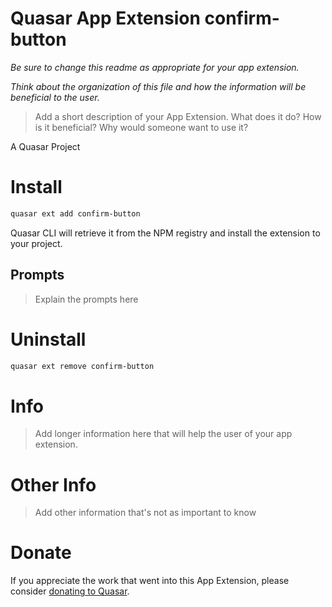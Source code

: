 Quasar App Extension confirm-button
===

_Be sure to change this readme as appropriate for your app extension._

_Think about the organization of this file and how the information will be beneficial to the user._

> Add a short description of your App Extension. What does it do? How is it beneficial? Why would someone want to use it?

A Quasar Project

# Install
```bash
quasar ext add confirm-button
```
Quasar CLI will retrieve it from the NPM registry and install the extension to your project.


## Prompts

> Explain the prompts here


# Uninstall
```bash
quasar ext remove confirm-button
```

# Info
> Add longer information here that will help the user of your app extension.

# Other Info
> Add other information that's not as important to know

# Donate
If you appreciate the work that went into this App Extension, please consider [donating to Quasar](https://donate.quasar.dev).
